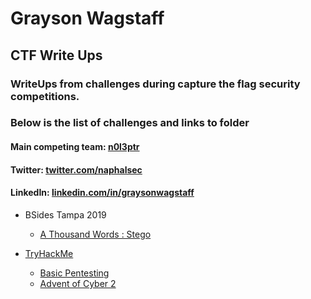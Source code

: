 # Grayson Wagstaff
## CTF Write Ups

### WriteUps from challenges during capture the flag security competitions.
### Below is the list of challenges and links to folder


#### Main competing team: [n0l3ptr][1]
#### Twitter: [twitter.com/naphalsec][2]
#### LinkedIn: [linkedin.com/in/graysonwagstaff][3]


* BSides Tampa 2019
  * [A Thousand Words : Stego][4]

* [TryHackMe][5]
  * [Basic Pentesting][6]
  * [Advent of Cyber 2][7]

[1]: https://ctftime.org/team/2524
[2]: https://twitter.com/naphalsec
[3]: https://www.linkedin.com/in/graysonwagstaff/
[4]: /BSidesTampa2019/A_Thousand_Words/
[5]: /TryHackMe/
[6]: /TryHackMe/Basic_Webapp/
[7]: /TryHackMe/AdventOfCyber2
